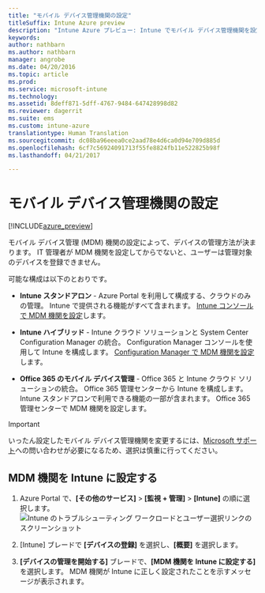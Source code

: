 ```yaml
---
title: "モバイル デバイス管理機関の設定"
titleSuffix: Intune Azure preview
description: "Intune Azure プレビュー: Intune でモバイル デバイス管理機関を設定する方法について説明します。 "
keywords: 
author: nathbarn
ms.author: nathbarn
manager: angrobe
ms.date: 04/20/2016
ms.topic: article
ms.prod: 
ms.service: microsoft-intune
ms.technology: 
ms.assetid: 8deff871-5dff-4767-9484-647428998d82
ms.reviewer: dagerrit
ms.suite: ems
ms.custom: intune-azure
translationtype: Human Translation
ms.sourcegitcommit: dc08ba96eeea0ce2aad78e4d6ca0d94e709d885d
ms.openlocfilehash: 6cf7c56924091713f55fe8824fb11e522825b98f
ms.lasthandoff: 04/21/2017

---
```


# <a name="set-the-mobile-device-management-authority"></a>モバイル デバイス管理機関の設定

[!INCLUDE[azure_preview](../includes/azure_preview.md)]

モバイル デバイス管理 (MDM) 機関の設定によって、デバイスの管理方法が決まります。 IT 管理者が MDM 機関を設定してからでないと、ユーザーは管理対象のデバイスを登録できません。

可能な構成は以下のとおりです。

- **Intune スタンドアロン** - Azure Portal を利用して構成する、クラウドのみの管理。 Intune で提供される機能がすべて含まれます。 [Intune コンソールで MDM 機関を設定](#set-mdm-authority-to-Intune)します。

- **Intune ハイブリッド** - Intune クラウド ソリューションと System Center Configuration Manager の統合。 Configuration Manager コンソールを使用して Intune を構成します。 [Configuration Manager で MDM 機関を設定](https://docs.microsoft.com/sccm/mdm/deploy-use/configure-intune-subscription)します。

- **Office 365 のモバイル デバイス管理** - Office 365 と Intune クラウド ソリューションの統合。 Office 365 管理センターから Intune を構成します。 Intune スタンドアロンで利用できる機能の一部が含まれます。 Office 365 管理センターで MDM 機関を設定します。

>[!IMPORTANT]
>いったん設定したモバイル デバイス管理機関を変更するには、[Microsoft サポート](https://docs.microsoft.com/intune/troubleshoot/how-to-get-support-for-microsoft-intune)への問い合わせが必要になるため、選択は慎重に行ってください。

## <a name="set-mdm-authority-to-intune"></a>MDM 機関を Intune に設定する

1. Azure Portal で、**[その他のサービス]** > **[監視 + 管理]** > **[Intune]** の順に選択します。
  ![Intune のトラブルシューティング ワークロードとユーザー選択リンクのスクリーンショット](media/set-mdm-auth.png)
2. [Intune] ブレードで **[デバイスの登録]** を選択し、**[概要]** を選択します。

3. **[デバイスの管理を開始する]** ブレードで、**[MDM 機関を Intune に設定する]** を選択します。 MDM 機関が Intune に正しく設定されたことを示すメッセージが表示されます。

